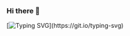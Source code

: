 ### Hi there 👋

[![Typing SVG](https://readme-typing-svg.herokuapp.com?color=00F2FF&lines=Ol%C3%A1%2C+Seja+bem+vindo!;Prazer+sou+Eduardo!;Analista+de+Dados;e+Designer+Gr%C3%A1fico;Obrigado+pela+sua+visita!)](https://git.io/typing-svg)

<!--
**EduPraseres/EduPraseres** is a ✨ _special_ ✨ repository because its `README.md` (this file) appears on your GitHub profile.

Here are some ideas to get you started:

- 🔭 I’m currently working on ...
- 🌱 I’m currently learning ...
- 👯 I’m looking to collaborate on ...
- 🤔 I’m looking for help with ...
- 💬 Ask me about ...
- 📫 How to reach me: ...
- 😄 Pronouns: ...
- ⚡ Fun fact: ...
-->
